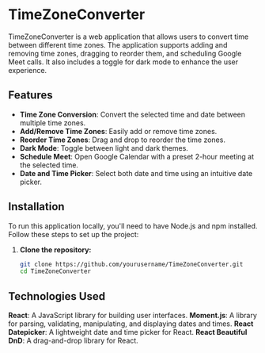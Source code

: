 # TimeZoneConverter

TimeZoneConverter is a web application that allows users to convert time between different time zones. The application supports adding and removing time zones, dragging to reorder them, and scheduling Google Meet calls. It also includes a toggle for dark mode to enhance the user experience.

## Features

- **Time Zone Conversion**: Convert the selected time and date between multiple time zones.
- **Add/Remove Time Zones**: Easily add or remove time zones.
- **Reorder Time Zones**: Drag and drop to reorder the time zones.
- **Dark Mode**: Toggle between light and dark themes.
- **Schedule Meet**: Open Google Calendar with a preset 2-hour meeting at the selected time.
- **Date and Time Picker**: Select both date and time using an intuitive date picker.

## Installation

To run this application locally, you'll need to have Node.js and npm installed. Follow these steps to set up the project:

1. **Clone the repository:**
   ```bash
   git clone https://github.com/yourusername/TimeZoneConverter.git
   cd TimeZoneConverter

## Technologies Used
**React**: A JavaScript library for building user interfaces.
**Moment.js**: A library for parsing, validating, manipulating, and displaying dates and times.
**React Datepicker**: A lightweight date and time picker for React.
**React Beautiful DnD**: A drag-and-drop library for React.